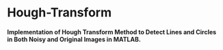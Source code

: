 # Hough-Transform
#### Implementation of Hough Transform Method to Detect Lines and Circles in Both Noisy and Original Images in MATLAB.


